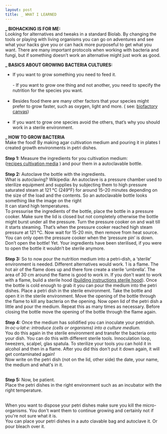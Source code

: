 ```yaml
---
layout: post
title: _ WHAT I LEARNED
---
```

<b>_ BIOHACKING IS FOR ME:</b><br>
Looking for alternatives and tweaks in a standard Biolab. By changing the tools or playing with living organisms you can go on adventures and see what your hacks give you or can hack more purposeful to get what you want. There are many important protocols when working with bacteria and fungi, but if something doesn’t work an alternative might just work as good. 

<b>_ BASICS ABOUT GROWING BACTERIA CULTURES:</b><br>
- If you want to grow something you need to feed it.<br><br> - If you want to grow one thing and not another, you need to specify the nutrition for the species you want.<br><br>
- Besides food there are many other factors that your species might prefer to grow faster, such as oxygen, light and more. ( see: <a href="http://biohackacademy.github.io/biofactory/graphics/BioFactory-canvas.pdf">biofactory canvas</a>)<br><br>
- If you want to grow one species avoid the others, that’s why you should work in a sterile environment. 

<b>_ HOW TO GROW BACTERIA</b><br>
Make the food! By making agar cultivation medium and pouring it in plates I created growth environments in petri dishes.<br><br>
<b>Step 1:</b> Measure the ingredients for you cultivation medium: <br>(<a href="http://biohackacademy.github.io/biofactory/annex/cultivation-media/">recipes cultivation media</a> ) and pour them in a autoclavable bottle.<br><br>
<b>Step 2:</b> Autoclave the bottle with the ingredients.<br> What is autoclaving? Wikipedia: An autoclave is a pressure chamber used to sterilize equipment and supplies by subjecting them to high pressure saturated steam at 121 °C (249°F) for around 15–20 minutes depending on the size of the load and the contents.<img src="http://www.camlab.co.uk/images/thumbs/0009172.gif" alt="" style="float:right;" padding="10px"/> 
So an autoclavable bottle looks something like the image on the right<br>
It can stand high temperatures. <br>To pressurise the ingredients of the bottle, place the bottle in a pressure cooker. Make sure the lid is closed but not completely otherwise the bottle might burst under all the pressure. Turn the pressure cooker on and wait till it starts steaming. That’s when the pressure cooker reached high steam pressure at 121 °C. Now wait for 15-20 min, then remove from heat source. You can only open the pressure cooker when the ‘pressure pin’ is down. Don’t open the bottle! Yet. Your ingredients have been sterilised, if you were to open the bottle it wouldn’t be sterile anymore.<br><br><img src="http://tamarahoogeweegen.com/airflow6.jpg" alt="" style="float:left;" padding="10px"/> 
<b>Step 3:</b>  So to now pour the nutrition medium into a petri-dish, a ‘sterile’ environment is needed. Different alternatives would work. 1 is a flame. The hot air of the flame does up and there fore create a sterile ‘umbrella’. The area of 30 cm around the flame is good to work in. 
If you don't want to work with a flame, build a sterile hood (<a href="http://biohackacademy.github.io/biofactory/class/4-sterile-hood/">building instructions sterile hood</a>).
Once the bottle is cold enough to grab it you can pour the medium into the petri dishes. Place a petri dish in the sterile environment. Take the bottle and open it in the sterile environment. Move the opening of the bottle through the flame to kill any bacteria on the opening. Now open lid of the petri dish a little and pour the medium. Repeat this as many times as necessary. Before closing the bottle move the opening of the bottle through the flame again.
<br><br>
<b>Step 4:</b>  Once the medium has solidified you can inoculate your petridish. <br><i> In·oc·u·lat·e: introduce (cells or organisms) into a culture medium.</i><br>
You do this again in the sterile environment and transfer the bacteria onto your dish. You can do this with different sterile tools. Innoculation loop, tweezers, scalpel, glas spatula. To sterilize your tools you can hold it in alcohol and then in a flame. After you did this don't put it down again, it will get contaminated again!<br>
Now write on the petri dish (not on the lid, other side) the date, your name, the medium and what's in it. <br><br>

<b>Step 5:</b> Now, be patient. <br>Place the petri dishes in the right environment such as an incubator with the right temperature.<br><br>

When you want to dispose your petri dishes make sure you kill the micro-organisms. You don't want them to continue growing and certainly not if you're not sure what it is. <br>
You can place your petri dishes in a auto clavable bag and autoclave it. Or pour bleach over it.


